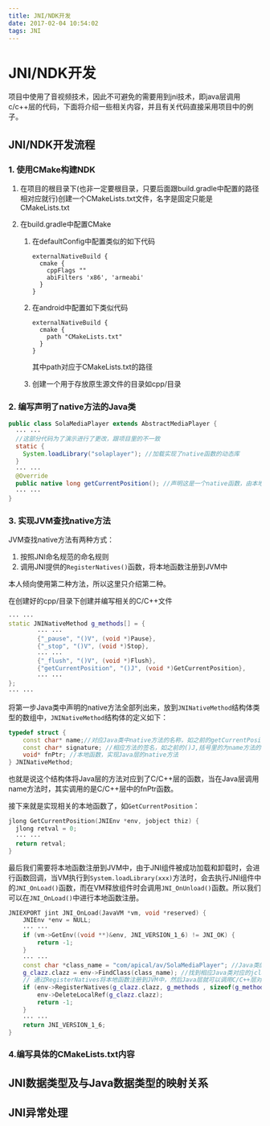```yaml
---
title: JNI/NDK开发
date: 2017-02-04 10:54:02
tags: JNI 
---
```


# JNI/NDK开发

项目中使用了音视频技术，因此不可避免的需要用到jni技术，即java层调用c/c++层的代码，下面将介绍一些相关内容，并且有关代码直接采用项目中的例子。

## JNI/NDK开发流程  

### 1. 使用CMake构建NDK

1. 在项目的根目录下(也非一定要根目录，只要后面跟build.gradle中配置的路径相对应就行)创建一个CMakeLists.txt文件，名字是固定只能是CMakeLists.txt

2. 在build.gradle中配置CMake

   1. 在defaultConfig中配置类似的如下代码

      ```
      externalNativeBuild {
        cmake {
          cppFlags ""
          abiFilters 'x86', 'armeabi'
        }
      }
      ```

   2. 在android中配置如下类似代码

      ```
      externalNativeBuild {
        cmake {
          path "CMakeLists.txt"
        }
      }
      ```

      其中path对应于CMakeLists.txt的路径

   3. 创建一个用于存放原生源文件的目录如cpp/目录


### 2. 编写声明了native方法的Java类

```java
public class SolaMediaPlayer extends AbstractMediaPlayer {
  ··· ···
  //这部分代码为了演示进行了更改，跟项目里的不一致
  static {
    System.loadLibrary("solaplayer"); //加载实现了native函数的动态库
  }
  ··· ···
  @Override
  public native long getCurrentPosition(); //声明这是一个native函数，由本地代码实现
  ··· ···
}
```

### 3. 实现JVM查找native方法

JVM查找native方法有两种方式：

1. 按照JNI命名规范的命名规则
2. 调用JNI提供的`RegisterNatives()`函数，将本地函数注册到JVM中  

本人倾向使用第二种方法，所以这里只介绍第二种。

在创建好的cpp/目录下创建并编写相关的C/C++文件

``` C++
··· ···
static JNINativeMethod g_methods[] = {
        ··· ···
        {"_pause", "()V", (void *)Pause},
        {"_stop", "()V", (void *)Stop},
        ··· ···
        {"_flush", "()V", (void *)Flush},
        {"getCurrentPosition", "()J", (void *)GetCurrentPosition},
        ··· ···
};
··· ···
```

将第一步Java类中声明的native方法全部列出来，放到`JNINativeMethod`结构体类型的数组中，`JNINativeMethod`结构体的定义如下：

``` C++
typedef struct {
    const char* name;//对应Java类中native方法的名称，如之前的getCurrentPosition
    const char* signature; //相应方法的签名，如之前的()J,括号里的为name方法的参数类型，由于getCurrentPosition方法没有参数所以不用写，J为其返回类型，因为getCurrentPosition返回long类型，在JNI中long对应的就是J,这个后面会介绍
    void* fnPtr; //本地函数，实现Java层的native方法
} JNINativeMethod;
```

也就是说这个结构体将Java层的方法对应到了C/C++层的函数，当在Java层调用name方法时，其实调用的是C/C++层中的fnPtr函数。

接下来就是实现相关的本地函数了，如`GetCurrentPosition`：

``` C++
jlong GetCurrentPosition(JNIEnv *env, jobject thiz) {
  jlong retval = 0;
  ··· ···
  return retval;
}
```

最后我们需要将本地函数注册到JVM中，由于JNI组件被成功加载和卸载时，会进行函数回调，当VM执行到`System.loadLibrary(xxx)`方法时，会去执行JNI组件中的`JNI_OnLoad()`函数，而在VM释放组件时会调用`JNI_OnUnload()`函数。所以我们可以在`JNI_OnLoad()`中进行本地函数注册。  

```C++
JNIEXPORT jint JNI_OnLoad(JavaVM *vm, void *reserved) {
    JNIEnv *env = NULL;
    ··· ···
    if (vm->GetEnv((void **)&env, JNI_VERSION_1_6) != JNI_OK) {
        return -1;
    }
    ··· ···
    const char *class_name = "com/apical/av/SolaMediaPlayer"; //Java类的全限定名称,将.改成/
    g_clazz.clazz = env->FindClass(class_name); //找到相应Java类对应的jclass对象
    // 通过RegisterNatives将本地函数注册到JVM中，然后Java层就可以调用C/C++层对应的函数
    if (env->RegisterNatives(g_clazz.clazz, g_methods , sizeof(g_methods) / sizeof(g_methods[0])) < 0) {
        env->DeleteLocalRef(g_clazz.clazz);
        return -1;
    }
    ··· ···
    return JNI_VERSION_1_6;
}
```

### 4.编写具体的CMakeLists.txt内容









## JNI数据类型及与Java数据类型的映射关系



## JNI异常处理



